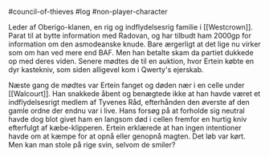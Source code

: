 #council-of-thieves #log #non-player-character

Leder af Oberigo-klanen, en rig og indflydelsesrig familie i [[Westcrown]]. Parat til at bytte information med Radovan, og har tilbudt ham 2000gp for information om den asmodeanske knude. Bare ærgerligt at det lige nu virker som om han ved mere end BAF.
Men han betalte skam da partiet dukkede op med deres viden. Senere mødtes de til en auktion, hvor Ertein købte en dyr kastekniv, som siden alligevel kom i Qwerty's ejerskab.
Næste gang de mødtes var Ertein fanget og døden nær i en celle under [[Walcourt]]. Han snakkede åbent og benægtede ikke at han havde været et indflydelsesrigt medlem af Tyvenes Råd, efterhånden den øverste af den gamle ordne der endnu var i live. Hans forsøg på at forholde sig neutral havde dog blot givet ham en langsom død i cellen fremfor en hurtig kniv efterfulgt af kæbe-klipperen. Ertein erklærede at han ingen intentioner havde om at kæmpe for at opnå eller genopnå magten. Det løb var kørt. Men kan man stole på rige svin, selvom de smiler?
